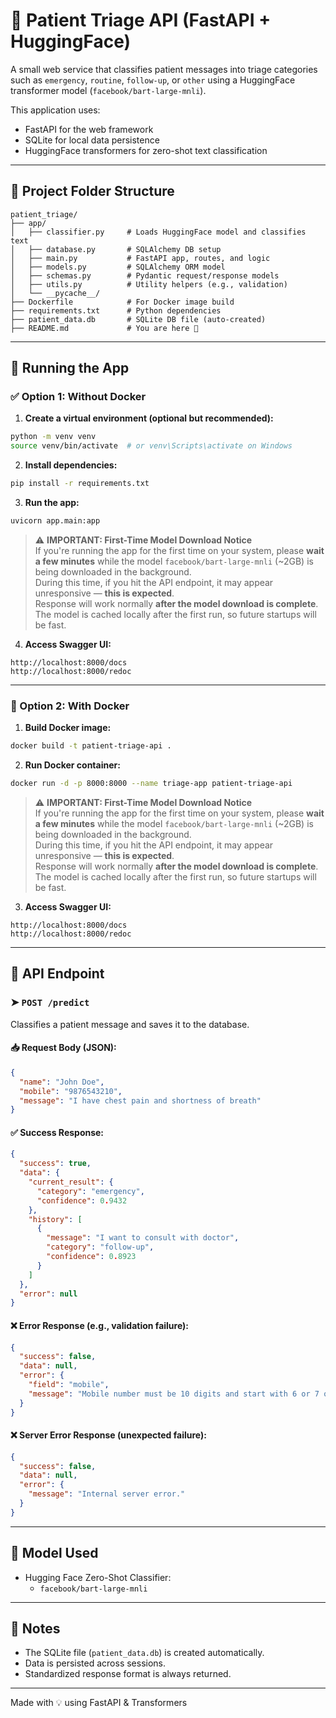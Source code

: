 # 🏥 Patient Triage API (FastAPI + HuggingFace)

A small web service that classifies patient messages into triage categories such as `emergency`, `routine`, `follow-up`, or `other` using a HuggingFace transformer model (`facebook/bart-large-mnli`).

This application uses:
- FastAPI for the web framework
- SQLite for local data persistence
- HuggingFace transformers for zero-shot text classification

---

## 📁 Project Folder Structure
```
patient_triage/
├── app/
│   ├── classifier.py     # Loads HuggingFace model and classifies text
│   ├── database.py       # SQLAlchemy DB setup
│   ├── main.py           # FastAPI app, routes, and logic
│   ├── models.py         # SQLAlchemy ORM model
│   ├── schemas.py        # Pydantic request/response models
│   ├── utils.py          # Utility helpers (e.g., validation)
│   └── __pycache__/
├── Dockerfile            # For Docker image build
├── requirements.txt      # Python dependencies
├── patient_data.db       # SQLite DB file (auto-created)
├── README.md             # You are here 📘
```

---

## 🚀 Running the App

### ✅ Option 1: Without Docker


1. **Create a virtual environment (optional but recommended):**
```bash
python -m venv venv
source venv/bin/activate  # or venv\Scripts\activate on Windows
```

2. **Install dependencies:**
```bash
pip install -r requirements.txt
```

3. **Run the app:**
```bash
uvicorn app.main:app
```

> ⚠️ **IMPORTANT: First-Time Model Download Notice**  
> If you're running the app for the first time on your system, please **wait a few minutes** while the model `facebook/bart-large-mnli` (~2GB) is being downloaded in the background.  
> During this time, if you hit the API endpoint, it may appear unresponsive — **this is expected**.  
> Response will work normally **after the model download is complete**.  
> The model is cached locally after the first run, so future startups will be fast.


4. **Access Swagger UI:**
```
http://localhost:8000/docs
http://localhost:8000/redoc
```

---

### 🐳 Option 2: With Docker



1. **Build Docker image:**
```bash
docker build -t patient-triage-api .
```

2. **Run Docker container:**
```bash
docker run -d -p 8000:8000 --name triage-app patient-triage-api
```

> ⚠️ **IMPORTANT: First-Time Model Download Notice**  
> If you're running the app for the first time on your system, please **wait a few minutes** while the model `facebook/bart-large-mnli` (~2GB) is being downloaded in the background.  
> During this time, if you hit the API endpoint, it may appear unresponsive — **this is expected**.  
> Response will work normally **after the model download is complete**.  
> The model is cached locally after the first run, so future startups will be fast.


3. **Access Swagger UI:**
```
http://localhost:8000/docs
http://localhost:8000/redoc
```

---

## 🔌 API Endpoint

### ➤ `POST /predict`
Classifies a patient message and saves it to the database.

#### 📥 Request Body (JSON):
```json
{
  "name": "John Doe",
  "mobile": "9876543210",
  "message": "I have chest pain and shortness of breath"
}
```

#### ✅ Success Response:
```json
{
  "success": true,
  "data": {
    "current_result": {
      "category": "emergency",
      "confidence": 0.9432
    },
    "history": [
      {
        "message": "I want to consult with doctor",
        "category": "follow-up",
        "confidence": 0.8923
      }
    ]
  },
  "error": null
}
```

#### ❌ Error Response (e.g., validation failure):
```json
{
  "success": false,
  "data": null,
  "error": {
    "field": "mobile",
    "message": "Mobile number must be 10 digits and start with 6 or 7 or 8 or 9."
  }
}
```

#### ❌ Server Error Response (unexpected failure):
```json
{
  "success": false,
  "data": null,
  "error": {
    "message": "Internal server error."
  }
}
```

---

## 🧪 Model Used
- Hugging Face Zero-Shot Classifier:
  - `facebook/bart-large-mnli`

---

## 🧼 Notes
- The SQLite file (`patient_data.db`) is created automatically.
- Data is persisted across sessions.
- Standardized response format is always returned.

---

Made with 💡 using FastAPI & Transformers